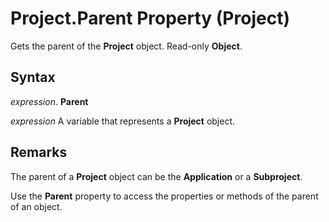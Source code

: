 
# Project.Parent Property (Project)

Gets the parent of the  **Project** object. Read-only **Object**.


## Syntax

 _expression_. **Parent**

 _expression_ A variable that represents a **Project** object.


## Remarks

The parent of a  **Project** object can be the **Application** or a **Subproject**.

Use the  **Parent** property to access the properties or methods of the parent of an object.

